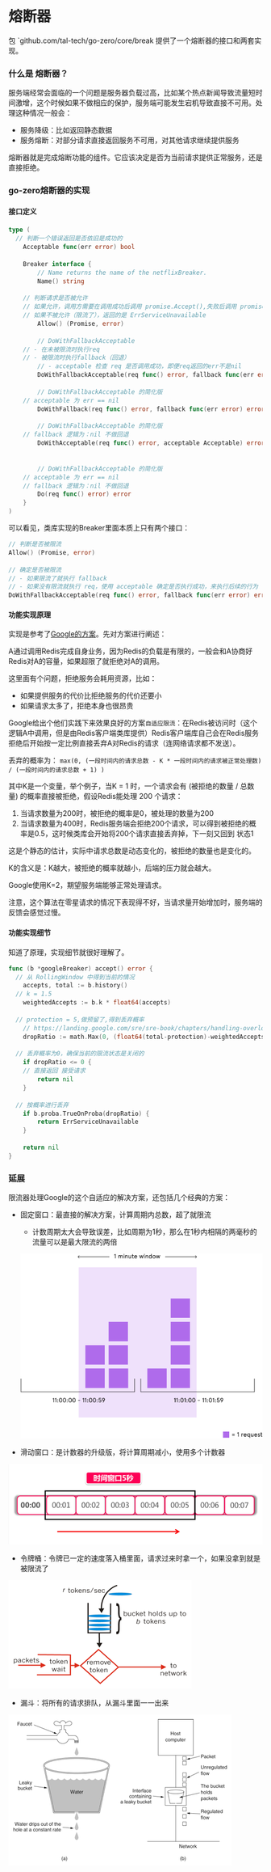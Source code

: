 # 熔断器

包 `github.com/tal-tech/go-zero/core/break 提供了一个熔断器的接口和两套实现。



### 什么是 熔断器？

服务端经常会面临的一个问题是服务器负载过高，比如某个热点新闻导致流量短时间激增，这个时候如果不做相应的保护，服务端可能发生宕机导致直接不可用。处理这种情况一般会：

- 服务降级：比如返回静态数据
- 服务熔断：对部分请求直接返回服务不可用，对其他请求继续提供服务



熔断器就是完成熔断功能的组件。它应该决定是否为当前请求提供正常服务，还是直接拒绝。



### go-zero熔断器的实现

#### 接口定义

```go
type (
  // 判断一个错误返回是否依旧是成功的
	Acceptable func(err error) bool

	Breaker interface {
		// Name returns the name of the netflixBreaker.
		Name() string

    // 判断请求是否被允许
    // 如果允许，调用方需要在调用成功后调用 promise.Accept(),失败后调用 promise.Reject
    // 如果不被允许（限流了），返回的是 ErrServiceUnavailable
		Allow() (Promise, error)

		// DoWithFallbackAcceptable 
    // - 在未被限流时执行req
    // - 被限流时执行fallback（回退）
		// - acceptable 检查 req 是否调用成功，即便req返回的err不是nil
		DoWithFallbackAcceptable(req func() error, fallback func(err error) error, acceptable Acceptable) error
    
		// DoWithFallbackAcceptable 的简化版
    // acceptable 为 err == nil
		DoWithFallback(req func() error, fallback func(err error) error) error
    
		// DoWithFallbackAcceptable 的简化版
    // fallback 逻辑为：nil 不做回退
		DoWithAcceptable(req func() error, acceptable Acceptable) error

    
		// DoWithFallbackAcceptable 的简化版
    // acceptable 为 err == nil
    // fallback 逻辑为：nil 不做回退
		Do(req func() error) error
	}
)
```



可以看见，类库实现的Breaker里面本质上只有两个接口：

```go
// 判断是否被限流
Allow() (Promise, error)

// 确定是否被限流
// - 如果限流了就执行 fallback
// - 如果没有限流就执行 req，使用 acceptable 确定是否执行成功，来执行后续的行为（本质上是Promise）
DoWithFallbackAcceptable(req func() error, fallback func(err error) error, acceptable Acceptable) error
```



#### 功能实现原理

实现是参考了[Google的方案](https://landing.google.com/sre/sre-book/chapters/handling-overload/)。先对方案进行阐述：

A通过调用Redis完成自身业务，因为Redis的负载是有限的，一般会和A协商好Redis对A的容量，如果超限了就拒绝对A的调用。

这里面有个问题，拒绝服务会耗用资源，比如：

- 如果提供服务的代价比拒绝服务的代价还要小
- 如果请求太多了，拒绝本身也很昂贵

Google给出个他们实践下来效果良好的方案`自适应限流`：在Redis被访问时（这个逻辑A中调用，但是由Redis客户端类库提供）Redis客户端库自己会在Redis服务拒绝后开始按一定比例直接丢弃A对Redis的请求（连网络请求都不发送）。

丢弃的概率为： `max(0, (一段时间内的请求总数 - K * 一段时间内的请求被正常处理数) / (一段时间内的请求总数 + 1) )`

其中K是一个变量，举个例子，当K = 1 时，一个请求会有 (被拒绝的数量 / 总数量) 的概率直接被拒绝，假设Redis能处理 200 个请求：

1. 当请求数量为200时，被拒绝的概率是0，被处理的数量为200
2. 当请求数量为400时，Redis服务端会拒绝200个请求，可以得到被拒绝的概率是0.5，这时候类库会开始将200个请求直接丢弃掉，下一刻又回到 状态1

这是个静态的估计，实际中请求总数是动态变化的，被拒绝的数量也是变化的。

K的含义是：K越大，被拒绝的概率就越小，后端的压力就会越大。



Google使用K=2，期望服务端能够正常处理请求。



注意，这个算法在零星请求的情况下表现得不好，当请求量开始增加时，服务端的反馈会感觉过慢。

#### 功能实现细节

知道了原理，实现细节就很好理解了。

```go
func (b *googleBreaker) accept() error {
  // 从 RollingWindow 中得到当前的情况
	accepts, total := b.history() 
  // k = 1.5
	weightedAccepts := b.k * float64(accepts)
  
  // protection = 5,做预留了,得到丢弃概率
	// https://landing.google.com/sre/sre-book/chapters/handling-overload/#eq2101
	dropRatio := math.Max(0, (float64(total-protection)-weightedAccepts)/float64(total+1))
  
  // 丢弃概率为0，确保当前的限流状态是关闭的
	if dropRatio <= 0 {
    // 直接返回 接受请求
		return nil
	}
  
  // 按概率进行丢弃
	if b.proba.TrueOnProba(dropRatio) {
		return ErrServiceUnavailable
	}

	return nil
}
```



### 延展

限流器处理Google的这个自适应的解决方案，还包括几个经典的方案：

- 固定窗口：最直接的解决方案，计算周期内总数，超了就限流
  
  - 计数周期太大会导致误差，比如周期为1秒，那么在1秒内相隔的两毫秒的流量可以是最大限流的两倍
  
  ![](../imgs/fix_window.png)
  
- 滑动窗口：是计数器的升级版，将计算周期减小，使用多个计数器

![](../imgs/rolling_window.png)

- 令牌桶：令牌已一定的速度落入桶里面，请求过来时拿一个，如果没拿到就是被限流了

![](../imgs/token.png)

- 漏斗：将所有的请求排队，从漏斗里面一一出来

![](../imgs/leaky_bucket.png)
